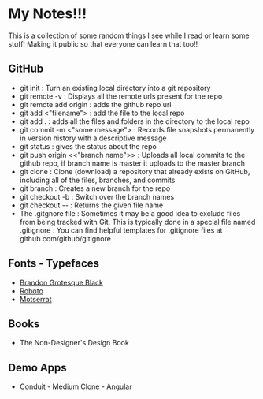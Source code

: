 My Notes!!!
==================================

This is a collection of some random things I see while I read or learn some stuff! Making it public so that everyone can learn that too!!

## GitHub
  -  git init : Turn an existing local directory into a git repository
  - git remote -v : Displays all the remote urls present for the repo
  - git remote add origin <url> : adds the github repo url
  - git add <"filename"> : add the file to the local repo
  - git add . : adds all the files and folders in the directory to the local repo
  - git commit -m <"some message"> : Records file snapshots permanently in version history with a descriptive message
  - git status : gives the status about the repo
  - git push origin <<"branch name">> : Uploads all local commits to the github repo, if branch name is master it uploads to the master branch
  - git clone <url> : Clone (download) a repository that already exists on GitHub, including all of the files, branches, and commits
  - git branch <branch name> : Creates a new branch for the repo
  - git checkout -b <branch name> : Switch over the branch names
  - git checkout -- <file name> : Returns the given file name
  - The .gitgnore file : Sometimes it may be a good idea to exclude files from being tracked with Git. This is typically done in a special file named .gitignore . You can find helpful templates for .gitignore files at github.com/github/gitignore

## Fonts - Typefaces
  - [Brandon Grotesque Black](https://fonts.adobe.com/fonts/brandon-grotesque#details-section)
  - [Roboto](https://fonts.google.com/?selection.family=Roboto&query=ar)
  - [Motserrat](https://fonts.google.com/specimen/Montserrat)
  
## Books
  - The Non-Designer's Design Book

## Demo Apps
  - [Conduit](https://github.com/gothinkster/angular-realworld-example-app?utm_source=mybridge&utm_medium=blog&utm_campaign=read_more) - Medium Clone - Angular
  
